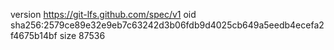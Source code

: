 version https://git-lfs.github.com/spec/v1
oid sha256:2579ce89e32e9eb7c63242d3b06fdb9d4025cb649a5eedb4ecefa2f4675b14bf
size 87536
